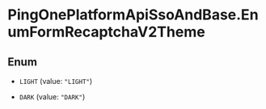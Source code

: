 # PingOnePlatformApiSsoAndBase.EnumFormRecaptchaV2Theme

## Enum


* `LIGHT` (value: `"LIGHT"`)

* `DARK` (value: `"DARK"`)


